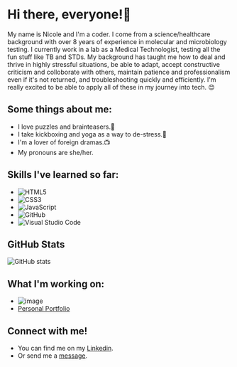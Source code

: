 # Hi there, everyone!👋

My name is Nicole and I'm a coder. I come from a science/healthcare background with over 8 years of experience in molecular and microbiology testing. I currently work in a lab as a Medical Technologist, testing all the fun stuff like TB and STDs. My background has taught me how to deal and thrive in highly stressful situations, be able to adapt, accept constructive criticism and colloborate with others, maintain patience and professionalism even if it's not returned, and troubleshooting quickly and efficiently. I'm really excited to be able to apply all of these in my journey into tech. 😊

## Some things about me: 
- I love puzzles and brainteasers.🧩
- I take kickboxing and yoga as a way to de-stress.🥊
- I'm a lover of foreign dramas.📺
- My pronouns are she/her.

## Skills I've learned so far:
- ![HTML5](https://img.shields.io/badge/html5-%23E34F26.svg?style=for-the-badge&logo=html5&logoColor=white)
- ![CSS3](https://img.shields.io/badge/css3-%231572B6.svg?style=for-the-badge&logo=css3&logoColor=white)
- ![JavaScript](https://img.shields.io/badge/javascript-%23323330.svg?style=for-the-badge&logo=javascript&logoColor=%23F7DF1E)
- ![GitHub](https://img.shields.io/badge/github-%23121011.svg?style=for-the-badge&logo=github&logoColor=white)
- ![Visual Studio Code](https://img.shields.io/badge/VisualStudioCode-0078d7.svg?style=for-the-badge&logo=visual-studio-code&logoColor=white)

## GitHub Stats
![GitHub stats](https://github-readme-stats.vercel.app/api?username=npcodes1&show_icons=true&count_private=true&title_color=f97316&text_color=000000&icon_color=f97316&bg_color=ffffff&show_icons=true)

## What I'm working on:
 - ![image](https://d92mrp7hetgfk.cloudfront.net/images/sites/misc/codesquad/original.gif?1582933071)
 - [Personal Portfolio](https://npcodes1.github.io/)

## Connect with me!
 - You can find me on my [Linkedin](https://www.linkedin.com/in/nicole-payne-60615343/).
 - Or send me a [message](mailto:nicole1rock@gmail.com).

<!--
**Npcodes1/Npcodes1** is a ✨ _special_ ✨ repository because its `README.md` (this file) appears on your GitHub profile.

-->
